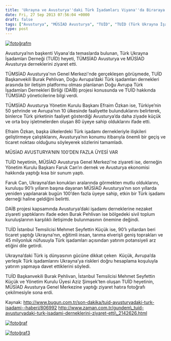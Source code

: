 ```yaml
---
title: 'Ukrayna ve Avusturya''daki Türk İşadamları Viyana''da Biraraya Geldi'
date: Fri, 27 Sep 2013 07:56:04 +0000
draft: false
tags: ["Avusturya", "MÜSİAD Avusturya", "TUİD", "TUİD (Türk Ukrayna İşadamları Derneği)", "TÜMSİAD Avusturya"]
type: post
---
```


[![fotoğrafm](https://burakpehlivan.org/wp-content/uploads/2013/09/fotoğrafm.jpg)](https://burakpehlivan.org/1902/ukraynadaki-ve-avusturyadaki-turk-isadamlari-viyanada-biraraya-geldi/fotografm/)

Avusturya’nın başkenti Viyana'da temaslarda bulunan, Türk Ukrayna İşadamları Derneği (TUİD) heyeti, TÜMSİAD Avusturya ve MÜSİAD Avusturya derneklerini ziyaret etti.

TÜMSİAD Avusturya'nın Genel Merkezi'nde gerçekleşen görüşmede, TUİD Başkanvekili Burak Pehlivan, Doğu Avrupa’daki Türk işadamları dernekleri arasında bir iletişim platformu olması planlanan Doğu Avrupa Türk İşadamları Dernekleri Birliği (DAİB) projesi konusunda ve TUİD hakkında TÜMSİAD yöneticilerine bilgi verdi.

TÜMSİAD Avusturya Yönetim Kurulu Başkanı Efraim Özkan ise, Türkiye’nin 50 şehrinde ve Avrupa’nın 10 ülkesinde faaliyette bulunduklarını belirterek, binlerce Türk şirketinin faaliyet gösterdiği Avusturya’da daha ziyade küçük ve orta boy işletmelerden oluşan 80 üyeye sahip olduklarını ifade etti.

Efraim Özkan, başka ülkelerdeki Türk işadamı dernekleriyle ilişkileri geliştirmeye çalıştıklarını, Avusturya’nın konumu itibarıyla önemli bir geçiş ve ticaret noktası olduğunu söyleyerek sözlerini tamamladı.

MÜSİAD AVUSTURYA’NIN 100’DEN FAZLA ÜYESİ VAR

TUİD heyetinin, MÜSİAD Avusturya Genel Merkezi'ne ziyareti ise, derneğin Yönetim Kurulu Başkanı Faruk Can’ın dernek ve Avusturya ekonomisi hakkında yaptığı kısa bir sunum yaptı.

Faruk Can, Ukrayna’dan konukları aralarında görmekten mutlu olduklarını, kuruluşu 90’lı yılların başına dayanan MÜSİAD Avusturya’nın son yıllarda yeniden yapılanarak bugün 100’den fazla üyeye sahip, etkin bir Türk işadamı derneği haline geldiğini belirtti.

DAİB projesi kapsamında Avusturya’daki işadamı derneklerine nezaket ziyareti yaptıklarını ifade eden Burak Pehlivan ise bölgedeki sivil toplum kuruluşlarının karşılıklı iletişimde bulunmasının önemine değindi.

TUİD İstanbul Temsilcisi Mehmet Seyfettin Küçük ise, 90’lı yıllardan beri ticaret yaptığı Ukrayna’nın, eğitimli insan, tarıma elverişli geniş toprakları ve 45 milyonluk nüfusuyla Türk işadamları açısından yatırım potansiyeli arz etiğini dile getirdi.

Ukrayna’daki Türk iş dünyasının gücüne dikkat çeken  Küçük, Avrupa’da yerleşik Türk işadamlarını Ukrayna’ya riskleri doğru hesaplama koşuluyla yatırım yapmaya davet ettiklerini söyledi.

TUİD Başkanvekili Burak Pehlivan, İstanbul Temsilcisi Mehmet Seyfettin Küçük ve Yönetim Kurulu Üyesi Aziz Şimşek’ten oluşan TUİD heyetinin, MÜSİAD Avusturya Genel Merkezine yaptığı ziyaret hatıra fotoğrafı çekilmesiyle sona erdi.

Kaynak: http://www.bugun.com.tr/son-dakika/tuid-avusturyadaki-turk-isadami--haberi/806992
http://www.zaman.com.tr/gundem\_tuid-avusturyadaki-turk-isadami-derneklerini-ziyaret-etti\_2142626.html

[![fotoğraf](https://burakpehlivan.org/wp-content/uploads/2013/09/fotoğraf.jpg)](https://burakpehlivan.org/1902/ukraynadaki-ve-avusturyadaki-turk-isadamlari-viyanada-biraraya-geldi/fotograf/)

[![fotoğraf3](https://burakpehlivan.org/wp-content/uploads/2013/09/fotoğraf3.jpg)](https://burakpehlivan.org/1902/ukraynadaki-ve-avusturyadaki-turk-isadamlari-viyanada-biraraya-geldi/fotograf3/)
